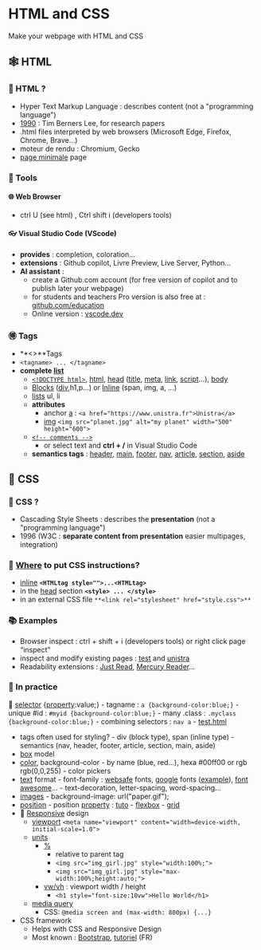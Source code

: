 # HTML and CSS

Make your webpage with HTML and CSS

##  🕸 HTML

### 🔎 HTML ?

- Hyper Text Markup Language : describes content (not a "programming language")
- [1990](https://en.wikipedia.org/wiki/Tim_Berners-Lee) : Tim Berners Lee, for research papers
- .html files interpreted by web browsers (Microsoft Edge, Firefox, Chrome, Brave...)
- moteur de rendu : Chromium, Gecko
- [page minimale](http://mob.u-strasbg.fr/lab/test.html) page
### 🧰 Tools

#### 🌐 Web Browser

- ctrl U (see html) , Ctrl shift i (developers tools)

#### 👓 Visual Studio Code (VScode)

- **provides** : completion, coloration...
- **extensions** : Github copilot, Livre Preview, Live Server, Python...
- **AI assistant** : 
  - create a Github.com account (for free version of copilot and to publish later your webpage)
  - for students and teachers Pro version is also free at : [github.com/education](https://github.com/education)
  - Online version : [vscode.dev](https://vscode.dev/)
### 🉐 Tags

- **<>**Tags
- `<tagname> ... </tagname>`   
- **complete [list](https://www.w3schools.com/tags/)** 
  - [`<!DOCTYPE html>`](https://www.w3schools.com/tags/tag_doctype.asp), [html](https://www.w3schools.com/tags/tag_html.asp), [head](https://www.w3schools.com/tags/tag_head.asp) ([title](https://www.w3schools.com/tags/tag_title.asp), [meta](https://www.w3schools.com/tags/tag_meta.asp), [link](https://www.w3schools.com/tags/tag_link.asp), [script](https://www.w3schools.com/tags/tag_script.asp)...), [body](https://www.w3schools.com/tags/tag_body.asp)
  - [Blocks](https://www.w3schools.com/Html/html_blocks.asp) ([div](https://www.w3schools.com/tags/tag_div.ASP),h1,p...) or [Inline](https://www.w3schools.com/Html/html_blocks.asp) (span, img, a, ...)
  - [lists](https://www.w3schools.com/html/html_lists.asp) ul, li
  - **attributes**
    - anchor [a](https://www.w3schools.com/TAGS/tag_a.asp) : `<a href="https://www.unistra.fr">Unistra</a>`
    - [img](https://www.w3schools.com/tags/tag_img.asp)  `<img src="planet.jpg" alt="my planet" width="500" height="600">`
  - [`<!-- comments -->`](https://www.w3schools.com/Html/html_comments.asp)
    - or select text and **ctrl + /**  in Visual Studio Code
  - **semantics tags** : [header](https://www.w3schools.com/tags/tag_header.asp), [main](https://www.w3schools.com/tags/tag_main.asp), [footer](https://www.w3schools.com/tags/tag_footer.asp), [nav](https://www.w3schools.com/tags/tag_nav.asp), [article](https://www.w3schools.com/tags/tag_article.asp), [section](https://www.w3schools.com/tags/tag_section.asp), [aside](https://www.w3schools.com/tags/tag_aside.asp)
## 👚 CSS

### 📰 CSS ?
  - Cascading Style Sheets : describes the **presentation** (not a "programming language")
  -  1996 (W3C : **separate content from presentation** easier multipages, integration)
### 🔎 [Where](https://www.w3schools.com/css/css_howto.asp) to put CSS instructions?
-  [inline](https://www.w3schools.com/css/tryit.asp?filename=trycss_howto_inline) **`<HTMLtag style="">...<HTMLtag>`**
-  in the [head](https://www.w3schools.com/css/tryit.asp?filename=trycss_howto_internal) section **`<style> ... </style>`**
- in an external CSS file `**<link rel="stylesheet" href="style.css">**`

### 📚 Examples
- Browser inspect : ctrl + shift + i (developers tools) or right click page “inspect”
- inspect and modify existing pages : [test](http://mob.u-strasbg.fr/lab/test.html) and [unistra](https://www.unistra.fr/)
- Readability extensions : [Just Read](https://chrome.google.com/webstore/detail/just-read/dgmanlpmmkibanfdgjocnabmcaclkmod?hl=en), [Mercury Reader](https://chrome.google.com/webstore/detail/mercury-reader/oknpjjbmpnndlpmnhmekjpocelpnlfdi?hl=en)...

### 🧰 In practice
 🥢 [selector](https://www.w3schools.com/cssref/sel_element.asp) {[property](<https://www.w3schools.com/cssref/>):value;}
		- tagname : `a {background-color:blue;}`
		- unique #id : `#myid {background-color:blue;}`
		- many .class : `.myclass {background-color:blue;}`
		- combining selectors : `nav a`
		- [test.html](http://mob.u-strasbg.fr/lab/test.html)
- tags often used for styling?
		- div (block type), span (inline type)
		- semantics (nav, header, footer, article, section, main, aside)
- [box](https://www.w3schools.com/css/css_boxmodel.asp) model
- [color](https://www.w3schools.com/colors/default.asp), background-color
		- by name (blue, red...), hexa #00ff00 or rgb rgb(0,0,255)
		- color pickers
- [text](https://www.w3schools.com/css/css_text.asp) format
		- font-family : [websafe](https://www.w3schools.com/cssref/css_websafe_fonts.asp) fonts, [google](https://fonts.google.com/) fonts ([example](https://fonts.google.com/specimen/Annie+Use+Your+Telescope)), [font awesome](https://fontawesome.com/)...
		- text-decoration, letter-spacing, word-spacing...
-  [images](https://www.w3schools.com/css/css3_images.asp)
		- background-image: url("paper.gif");
- [position](https://www.w3schools.com/css/css_positioning.asp)
		- position [property](https://www.w3schools.com/css/css_positioning.asp) : [tuto](https://www.youtube.com/watch?v=jx5jmI0UlXU)
		- [flexbox](https://www.w3schools.com/css/css3_flexbox.asp)
		- [grid](https://www.w3schools.com/css/css_grid.asp)
- 📱 [Responsive](https://www.w3schools.com/html/html_responsive.asp) design
	- [viewport](https://www.w3schools.com/css/css_rwd_viewport.asp)
		`<meta name="viewport" content="width=device-width, initial-scale=1.0">`
	- [units](https://www.w3schools.com/cssref/css_units.asp)
		- [%](https://www.w3schools.com/cssref/tryit.asp?filename=trycss_unit_percentage)
			- relative to parent tag
			- `<img src="img_girl.jpg" style="width:100%;">`
			- `<img src="img_girl.jpg" style="max-width:100%;height:auto;">`
		- [vw/vh](https://www.w3schools.com/cssref/tryit.asp?filename=trycss_unit_vw) : viewport width / height
			- `<h1 style="font-size:10vw">Hello World</h1>`
	- [media query](https://www.w3schools.com/css/css_rwd_mediaqueries.asp)
		- CSS: `@media screen and (max-width: 800px) {...}`
- CSS framework
	- Helps with CSS and Responsive Design
	- Most known : [Bootstrap](https://getbootstrap.com/), [tutoriel](https://www.youtube.com/watch?v=JZ6R1PaEpww) (FR)